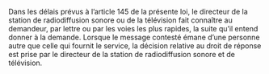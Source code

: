 Dans les délais prévus à l’article 145 de la présente loi, le directeur de la station de radiodiffusion sonore ou de la télévision fait connaître au demandeur, par lettre ou par les voies les plus rapides, la suite qu’il entend donner à la demande.
Lorsque le message contesté émane d’une personne autre que celle qui fournit le service, la décision relative au droit de réponse est prise par le directeur de la station de radiodiffusion sonore et de télévision.